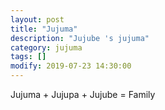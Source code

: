 ```yaml
---
layout: post
title: "Jujuma"
description: "Jujube 's jujuma"
category: jujuma
tags: []
modify: 2019-07-23 14:30:00
---
```


 Jujuma + Jujupa + Jujube = Family

